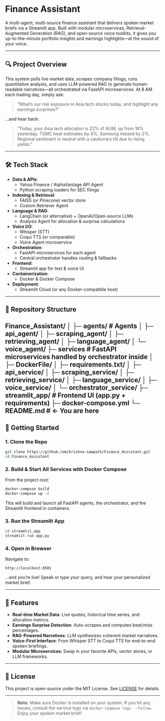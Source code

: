# Finance Assistant

A multi-agent, multi-source finance assistant that delivers spoken market briefs via a Streamlit app. Built with modular microservices, Retrieval-Augmented Generation (RAG), and open-source voice toolkits, it gives you up-to-the-minute portfolio insights and earnings highlights—at the sound of your voice.

---

## 🔍 Project Overview

This system polls live market data, scrapes company filings, runs quantitative analysis, and uses LLM-powered RAG to generate human-readable narratives—all orchestrated via FastAPI microservices. At 8 AM each trading day, simply ask:
> “What’s our risk exposure in Asia tech stocks today, and highlight any earnings surprises?”

…and hear back:
> “Today, your Asia tech allocation is 22% of AUM, up from 18% yesterday. TSMC beat estimates by 4%, Samsung missed by 2%. Regional sentiment is neutral with a cautionary tilt due to rising yields.”

---

## 🛠️ Tech Stack

- **Data & APIs**:  
  - Yahoo Finance / AlphaVantage API Agent  
  - Python scraping loaders for SEC filings  
- **Indexing & Retrieval**:  
  - FAISS (or Pinecone) vector store  
  - Custom Retriever Agent  
- **Language & RAG**:  
  - LangChain (or alternative) + OpenAI/Open-source LLMs  
  - Analysis Agent for allocation & surprise calculations  
- **Voice I/O**:  
  - Whisper (STT)  
  - Coqui TTS (or comparable)  
  - Voice Agent microservice  
- **Orchestration**:  
  - FastAPI microservices for each agent  
  - Central orchestrator handles routing & fallbacks  
- **Frontend**:  
  - Streamlit app for text & voice UI  
- **Containerization**:  
  - Docker & Docker Compose  
- **Deployment**:  
  - Streamlit Cloud (or any Docker-compatible host)  

---

## 📂 Repository Structure

Finance\_Assistant/
│
├─ agents/                # Agents
│   ├─ api\_agent/
│   ├─ scraping\_agent/
│   ├─ retrieving\_agent/
│   ├─ language\_agent/
│   └─ voice\_agent/
├─ services        # FastAPI microservices handled by orchestrator inside
│   ├─ DockerFile/
│   ├─ requirements.txt/
│   ├─ api\_service/
│   ├─ scraping\_service/
│   ├─ retrieving\_service/
│   ├─ language\_service/
│   ├─ voice\_service/
│   └─ orchestrator\_service/
├─ streamlit\_app/         # Frontend UI (app.py + requirements)
├─ docker-compose.yml
└─ README.md              # ← You are here
---

## 🚀 Getting Started

### 1. Clone the Repo
```bash
git clone https://github.com/krishna-sampath/Finance_Assistant.git
cd Finance_Assistant
````

### 2. Build & Start All Services with Docker Compose

From the project root:

```bash
docker-compose build
docker-compose up -d
```

This will build and launch all FastAPI agents, the orchestrator, and the Streamlit frontend in containers.

### 3. Run the Streamlit App

```bash
cd streamlit_app
streamlit run app.py
```

### 4. Open in Browser

Navigate to:

```
http://localhost:8501
```

…and you’re live! Speak or type your query, and hear your personalized market brief.

---

## 🎯 Features

* **Real-time Market Data**: Live quotes, historical time series, and allocation metrics.
* **Earnings Surprise Detection**: Auto-scrapes and computes beat/miss percentages.
* **RAG-Powered Narratives**: LLM synthesizes coherent market narratives.
* **Voice-First Interface**: From Whisper STT to Coqui TTS for end-to-end spoken briefings.
* **Modular Microservices**: Swap in your favorite APIs, vector stores, or LLM frameworks.

---

## 📄 License

This project is open-source under the MIT License. See [LICENSE](LICENSE) for details.

---

> **Note**: Make sure Docker is installed on your system. If you hit any issues, consult the service logs via `docker-compose logs --follow`. Enjoy your spoken market brief!
